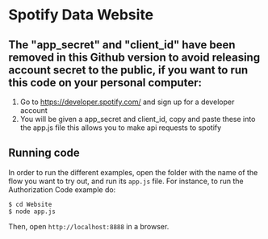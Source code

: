 # Spotify Data Website

## The "app_secret" and "client_id" have been removed in this Github version to avoid releasing account secret to the public, if you want to run this code on your personal computer:

1) Go to https://developer.spotify.com/ and sign up for a developer account
2) You will be given a app_secret and client_id, copy and paste these into the app.js file this allows you to make api requests to spotify


## Running code
In order to run the different examples, open the folder with the name of the flow you want to try out, and run its `app.js` file. For instance, to run the Authorization Code example do:

    $ cd Website
    $ node app.js

Then, open `http://localhost:8888` in a browser.
